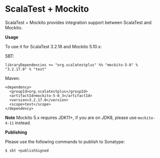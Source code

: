 # ScalaTest + Mockito
ScalaTest + Mockito provides integration support between ScalaTest and Mockito.

**Usage**

To use it for ScalaTest 3.2.18 and Mockito 5.10.x: 

SBT: 

```
libraryDependencies += "org.scalatestplus" %% "mockito-5-8" % "3.2.17.0" % "test"
```

Maven: 

```
<dependency>
  <groupId>org.scalatestplus</groupId>
  <artifactId>mockito-5-8_3</artifactId>
  <version>3.2.17.0</version>
  <scope>test</scope>
</dependency>
```

**Note**
Mockito 5.x requires JDK11+, if you are on JDK8, please use `mockito-4-11` instead.

**Publishing**

Please use the following commands to publish to Sonatype: 

```
$ sbt +publishSigned
```